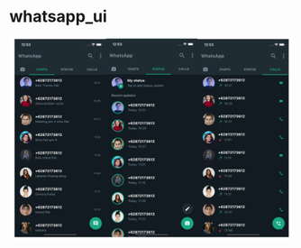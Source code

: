 # whatsapp_ui

![alt text](https://github.com/adisaptr/flutter_whatsappUIclone/blob/main/assets/ss/allPage.png)
